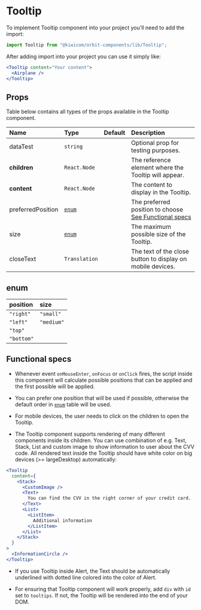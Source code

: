 # Tooltip
To implement Tooltip component into your project you'll need to add the import:
```jsx
import Tooltip from "@kiwicom/orbit-components/lib/Tooltip";
```
After adding import into your project you can use it simply like:
```jsx
<Tooltip content="Your content">
  <Airplane />
</Tooltip>
```

## Props
Table below contains all types of the props available in the Tooltip component.

| Name              | Type                  | Default         | Description                      |
| :---------------- | :-------------------- | :-------------- | :------------------------------- |
| dataTest          | `string`              |                 | Optional prop for testing purposes.
| **children**      | `React.Node`          |                 | The reference element where the Tooltip will appear.
| **content**       | `React.Node`          |                 | The content to display in the Tooltip.
| preferredPosition | [`enum`](#enum)       |                 | The preferred position to choose [See Functional specs](#functional-specs)
| size              | [`enum`](#enum)       |                 | The maximum possible size of the Tooltip.
| closeText         | `Translation`         |                 | The text of the close button to display on mobile devices.

## enum
| position          | size        |
| :---------------- | :---------- |
| `"right"`         | `"small"`   |
| `"left"`          | `"medium"`  |
| `"top"`           |
| `"bottom"`        |


## Functional specs
* Whenever event `onMouseEnter`, `onFocus` or `onClick` fires, the script inside this component will calculate possible positions that can be applied and the first possible will be applied.

* You can prefer one position that will be used if possible, otherwise the default order in [`enum`](#enum) table will be used.

* For mobile devices, the user needs to click on the children to open the Tooltip.

* The Tooltip component supports rendering of many different components inside its children. You can use combination of e.g. Text, Stack, List and custom image to show information to user about the CVV code. All rendered text inside the Tooltip should have white color on big devices (>= largeDesktop) automatically:
```jsx
<Tooltip
  content={
    <Stack>
      <CustomImage />
      <Text>
        You can find the CVV in the right corner of your credit card.
      </Text>
      <List>
        <ListItem>
          Additional information
        </ListItem>
      </List>
    </Stack>
  }
>
  <InformationCircle />
</Tooltip>
```

* If you use Tooltip inside Alert, the Text should be automatically underlined with dotted line colored into the color of Alert.

* For ensuring that Tooltip component will work properly, add `div` with `id` set to `tooltips`. If not, the Tooltip will be rendered into the end of your DOM.

